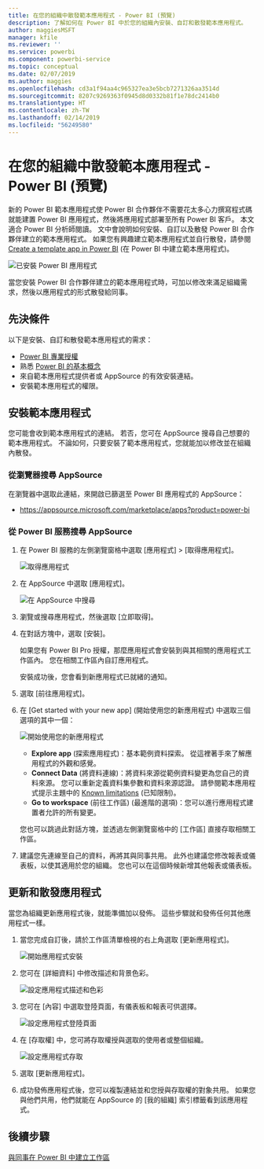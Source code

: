 ```yaml
---
title: 在您的組織中散發範本應用程式 - Power BI (預覽)
description: 了解如何在 Power BI 中於您的組織內安裝、自訂和散發範本應用程式。
author: maggiesMSFT
manager: kfile
ms.reviewer: ''
ms.service: powerbi
ms.component: powerbi-service
ms.topic: conceptual
ms.date: 02/07/2019
ms.author: maggies
ms.openlocfilehash: cd3a1f94aa4c965327ea3e5bcb7271326aa3514d
ms.sourcegitcommit: 8207c9269363f0945d8d0332b81f1e78dc2414b0
ms.translationtype: HT
ms.contentlocale: zh-TW
ms.lasthandoff: 02/14/2019
ms.locfileid: "56249580"
---
```

# <a name="install-and-distribute-template-apps-in-your-organization---power-bi-preview"></a>在您的組織中散發範本應用程式 - Power BI (預覽)

新的 Power BI 範本應用程式使 Power BI 合作夥伴不需要花太多心力撰寫程式碼就能建置 Power BI 應用程式，然後將應用程式部署至所有 Power BI 客戶。 本文適合 Power BI 分析師閱讀。 文中會說明如何安裝、自訂以及散發 Power BI 合作夥伴建立的範本應用程式。 如果您有興趣建立範本應用程式並自行散發，請參閱 [Create a template app in Power BI](service-template-apps-create.md) (在 Power BI 中建立範本應用程式)。

![已安裝 Power BI 應用程式](media/service-template-apps-install-distribute/power-bi-get-apps.png)

當您安裝 Power BI 合作夥伴建立的範本應用程式時，可加以修改來滿足組織需求，然後以應用程式的形式散發給同事。  

## <a name="prerequisites"></a>先決條件  

以下是安裝、自訂和散發範本應用程式的需求：  

- [Power BI 專業授權](service-self-service-signup-for-power-bi.md)
- 熟悉 [Power BI 的基本概念](service-basic-concepts.md)
- 來自範本應用程式提供者或 AppSource 的有效安裝連結。 
- 安裝範本應用程式的權限。 

## <a name="install-a-template-app"></a>安裝範本應用程式

您可能會收到範本應用程式的連結。 若否，您可在 AppSource 搜尋自己想要的範本應用程式。 不論如何，只要安裝了範本應用程式，您就能加以修改並在組織內散發。

### <a name="search-appsource-from-a-browser"></a>從瀏覽器搜尋 AppSource

在瀏覽器中選取此連結，來開啟已篩選至 Power BI 應用程式的 AppSource：

- https://appsource.microsoft.com/marketplace/apps?product=power-bi

### <a name="search-appsource-from-the-power-bi-service"></a>從 Power BI 服務搜尋 AppSource

1. 在 Power BI 服務的左側瀏覽窗格中選取 [應用程式] > [取得應用程式]。

    ![取得應用程式](media/service-template-apps-install-distribute/power-bi-get-apps-arrow.png)

2. 在 AppSource 中選取 [應用程式]。

    ![在 AppSource 中搜尋](media/service-template-apps-install-distribute/power-bi-appsource.png)

3. 瀏覽或搜尋應用程式，然後選取 [立即取得]。

2. 在對話方塊中，選取 [安裝]。

    如果您有 Power BI Pro 授權，那麼應用程式會安裝到與其相關的應用程式工作區內。 您在相關工作區內自訂應用程式。

    安裝成功後，您會看到新應用程式已就緒的通知。 

3. 選取 [前往應用程式]。
4. 在 [Get started with your new app] \(開始使用您的新應用程式\) 中選取三個選項的其中一個：

    ![開始使用您的新應用程式](media/service-template-apps-create/power-bi-template-app-get-started.png)

    - **Explore app** (探索應用程式)：基本範例資料探索。 從這裡著手來了解應用程式的外觀和感覺。 
    - **Connect Data** (將資料連線)：將資料來源從範例資料變更為您自己的資料來源。 您可以重新定義資料集參數和資料來源認證。 請參閱範本應用程式提示主題中的 [Known limitations](service-template-apps-tips.md#known-limitations) (已知限制)。 
    - **Go to workspace** (前往工作區) (最進階的選項)：您可以進行應用程式建置者允許的所有變更。

    您也可以跳過此對話方塊，並透過左側瀏覽窗格中的 [工作區] 直接存取相關工作區。   
 
5. 建議您先連線至自己的資料，再將其與同事共用。 此外也建議您修改報表或儀表板，以使其適用於您的組織。 您也可以在這個時候新增其他報表或儀表板。

## <a name="update-and-distribute-the-app"></a>更新和散發應用程式

當您為組織更新應用程式後，就能準備加以發佈。 這些步驟就和發佈任何其他應用程式一樣。 

1. 當您完成自訂後，請於工作區清單檢視的右上角選取 [更新應用程式]。  

    ![開始應用程式安裝](media/service-template-apps-install-distribute/power-bi-start-install-app.png)

2. 您可在 [詳細資料] 中修改描述和背景色彩。

   ![設定應用程式描述和色彩](media/service-template-apps-install-distribute/power-bi-install-app-details.png)

3. 您可在 [內容] 中選取登陸頁面，有儀表板和報表可供選擇。

   ![設定應用程式登陸頁面](media/service-template-apps-install-distribute/power-bi-install-app-content.png)

4. 在 [存取權] 中，您可將存取權授與選取的使用者或整個組織。  

   ![設定應用程式存取](media/service-template-apps-install-distribute/power-bi-install-access.png)

5. 選取 [更新應用程式]。 

6. 成功發佈應用程式後，您可以複製連結並和您授與存取權的對象共用。 如果您與他們共用，他們就能在 AppSource 的 [我的組織] 索引標籤看到該應用程式。

## <a name="next-steps"></a>後續步驟 

[與同事在 Power BI 中建立工作區](service-create-workspaces.md)





  

 
